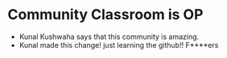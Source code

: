 # Community Classroom is OP
- Kunal Kushwaha says that this community is amazing.
- Kunal made this change!
just learning the github!!
F****ers

